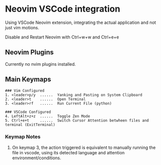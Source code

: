 # Neovim VSCode integration

Using VSCode Neovim extension, integrating the actual application and not just vim motions.

Disable and Restart Neovim with Ctrl+w+w and Ctrl+e+e

## Neovim Plugins
Currently no nvim plugins installed.

## Main Keymaps
```
### Vim Configured
1. <leader>p/y  ......  Yanking and Pasting on System Clipboard
2. <leader>t    ......  Open Terminal
3. <leader>rf   ......  Run Current File (python)

### VSCode Configured
4. LeftAlt+z+z  ......  Toggle Zen Mode
5. Ctrl+e+t     ......  Switch Cursor Attention betwheen files and terminal (ExitTerminal)
```

### Keymap Notes

1. On keymap 3, the action triggered is equivalent to manually running the file in vscode, using its detected language and attention environment/conditions.
